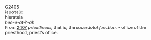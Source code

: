 <body>
  <p>G2405<br>  ἱερατεία  <br> hierateia  <br><i>hee-e-at-i‘-ah </i><br>From <a href="g2407.htm">2407</a>  <i>priestliness</i>, that is, the <i>sacerdotal</i> <i>function:</i> - office of the priesthood, priest’s office.<br></p>
 </body>